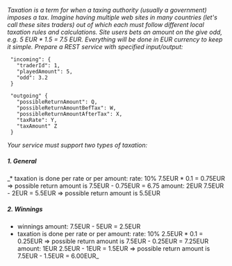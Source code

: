 _Taxation is a term for when a taxing authority (usually a government) imposes a tax. Imagine having multiple web sites in many countries (let's call these sites traders) out of which each must follow different local taxation rules and calculations. Site users bets an amount on the give odd, e.g. 5 EUR * 1.5 = 7.5 EUR. Everything will be done in EUR currency to keep it simple.
Prepare a REST service with specified input/output:_
~~~~
 "incoming": {
   "traderId": 1,
   "playedAmount": 5,
   "odd": 3.2
 }
 
 "outgoing" {
   "possibleReturnAmount": Q,
   "possibleReturnAmountBefTax": W,
   "possibleReturnAmountAfterTax": X,
   "taxRate": Y,
   "taxAmount" Z
 }
 ~~~~
_Your service must support two types of taxation:_
##### 1. General #####
  _* taxation is done per rate or per amount:
rate: 10%
7.5EUR * 0.1 = 0.75EUR => possible return amount is 7.5EUR - 0.75EUR = 6.75
amount: 2EUR
7.5EUR - 2EUR = 5.5EUR => possible return amount is 5.5EUR
#####  2. Winnings #####
   * winnings amount: 7.5EUR - 5EUR = 2.5EUR
   * taxation is done per rate or per amount:
rate: 10%
2.5EUR * 0.1 = 0.25EUR => possible return amount is 7.5EUR - 0.25EUR = 7.25EUR
amount: 1EUR
2.5EUR - 1EUR = 1.5EUR => possible return amount is 7.5EUR - 1.5EUR = 6.00EUR_
